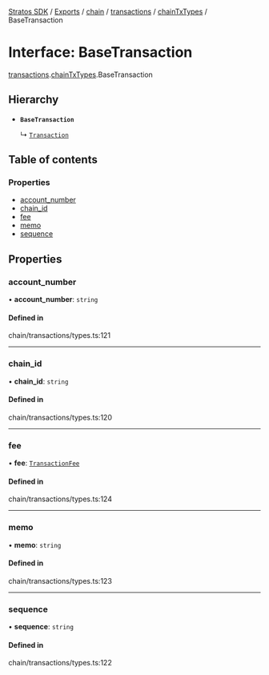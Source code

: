 [Stratos SDK](../README.md) / [Exports](../modules.md) / [chain](../modules/chain.md) / [transactions](../modules/chain.transactions.md) / [chainTxTypes](../modules/chain.transactions.chainTxTypes.md) / BaseTransaction

# Interface: BaseTransaction

[transactions](../modules/chain.transactions.md).[chainTxTypes](../modules/chain.transactions.chainTxTypes.md).BaseTransaction

## Hierarchy

- **`BaseTransaction`**

  ↳ [`Transaction`](chain.transactions.chainTxTypes.Transaction.md)

## Table of contents

### Properties

- [account\_number](chain.transactions.chainTxTypes.BaseTransaction.md#account_number)
- [chain\_id](chain.transactions.chainTxTypes.BaseTransaction.md#chain_id)
- [fee](chain.transactions.chainTxTypes.BaseTransaction.md#fee)
- [memo](chain.transactions.chainTxTypes.BaseTransaction.md#memo)
- [sequence](chain.transactions.chainTxTypes.BaseTransaction.md#sequence)

## Properties

### account\_number

• **account\_number**: `string`

#### Defined in

chain/transactions/types.ts:121

___

### chain\_id

• **chain\_id**: `string`

#### Defined in

chain/transactions/types.ts:120

___

### fee

• **fee**: [`TransactionFee`](chain.transactions.chainTxTypes.TransactionFee.md)

#### Defined in

chain/transactions/types.ts:124

___

### memo

• **memo**: `string`

#### Defined in

chain/transactions/types.ts:123

___

### sequence

• **sequence**: `string`

#### Defined in

chain/transactions/types.ts:122
